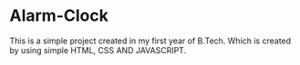 # Alarm-Clock

This is a simple project created in my first year of B.Tech. 
Which is created by using simple  HTML, CSS AND JAVASCRIPT.
